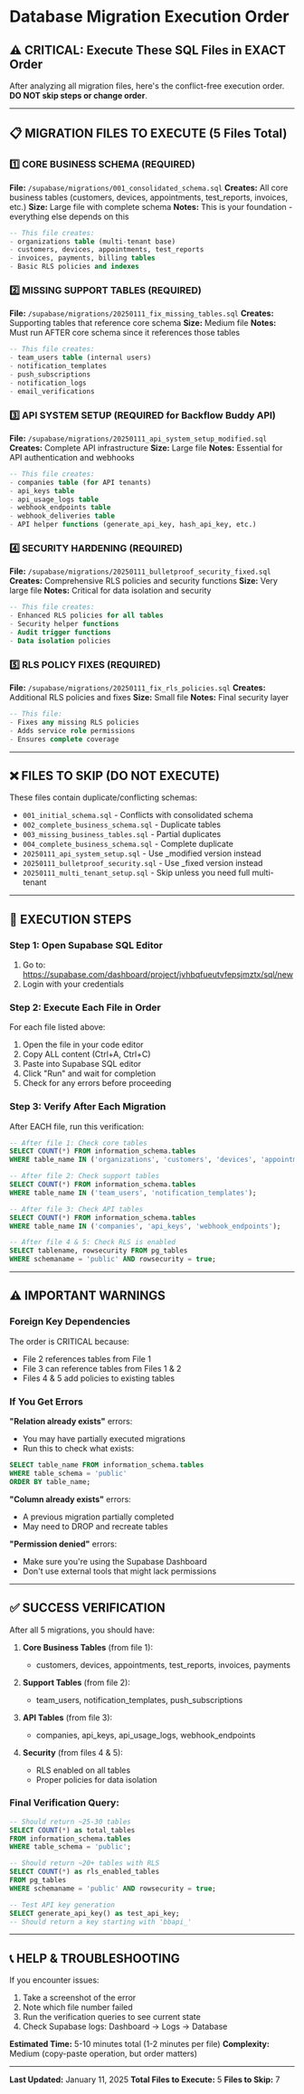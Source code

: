 # Database Migration Execution Order

## ⚠️ CRITICAL: Execute These SQL Files in EXACT Order

After analyzing all migration files, here's the conflict-free execution order. **DO NOT skip steps or change order**.

---

## 📋 MIGRATION FILES TO EXECUTE (5 Files Total)

### 1️⃣ **CORE BUSINESS SCHEMA** (REQUIRED)
**File:** `/supabase/migrations/001_consolidated_schema.sql`
**Creates:** All core business tables (customers, devices, appointments, test_reports, invoices, etc.)
**Size:** Large file with complete schema
**Notes:** This is your foundation - everything else depends on this

```sql
-- This file creates:
- organizations table (multi-tenant base)
- customers, devices, appointments, test_reports
- invoices, payments, billing tables
- Basic RLS policies and indexes
```

### 2️⃣ **MISSING SUPPORT TABLES** (REQUIRED)
**File:** `/supabase/migrations/20250111_fix_missing_tables.sql`
**Creates:** Supporting tables that reference core schema
**Size:** Medium file
**Notes:** Must run AFTER core schema since it references those tables

```sql
-- This file creates:
- team_users table (internal users)
- notification_templates
- push_subscriptions
- notification_logs
- email_verifications
```

### 3️⃣ **API SYSTEM SETUP** (REQUIRED for Backflow Buddy API)
**File:** `/supabase/migrations/20250111_api_system_setup_modified.sql`
**Creates:** Complete API infrastructure
**Size:** Large file
**Notes:** Essential for API authentication and webhooks

```sql
-- This file creates:
- companies table (for API tenants)
- api_keys table
- api_usage_logs table
- webhook_endpoints table
- webhook_deliveries table
- API helper functions (generate_api_key, hash_api_key, etc.)
```

### 4️⃣ **SECURITY HARDENING** (REQUIRED)
**File:** `/supabase/migrations/20250111_bulletproof_security_fixed.sql`
**Creates:** Comprehensive RLS policies and security functions
**Size:** Very large file
**Notes:** Critical for data isolation and security

```sql
-- This file creates:
- Enhanced RLS policies for all tables
- Security helper functions
- Audit trigger functions
- Data isolation policies
```

### 5️⃣ **RLS POLICY FIXES** (REQUIRED)
**File:** `/supabase/migrations/20250111_fix_rls_policies.sql`
**Creates:** Additional RLS policies and fixes
**Size:** Small file
**Notes:** Final security layer

```sql
-- This file:
- Fixes any missing RLS policies
- Adds service role permissions
- Ensures complete coverage
```

---

## ❌ FILES TO SKIP (DO NOT EXECUTE)

These files contain duplicate/conflicting schemas:
- `001_initial_schema.sql` - Conflicts with consolidated schema
- `002_complete_business_schema.sql` - Duplicate tables
- `003_missing_business_tables.sql` - Partial duplicates
- `004_complete_business_schema.sql` - Complete duplicate
- `20250111_api_system_setup.sql` - Use _modified version instead
- `20250111_bulletproof_security.sql` - Use _fixed version instead
- `20250111_multi_tenant_setup.sql` - Skip unless you need full multi-tenant

---

## 🚀 EXECUTION STEPS

### Step 1: Open Supabase SQL Editor
1. Go to: https://supabase.com/dashboard/project/jvhbqfueutvfepsjmztx/sql/new
2. Login with your credentials

### Step 2: Execute Each File in Order
For each file listed above:
1. Open the file in your code editor
2. Copy ALL content (Ctrl+A, Ctrl+C)
3. Paste into Supabase SQL editor
4. Click "Run" and wait for completion
5. Check for any errors before proceeding

### Step 3: Verify After Each Migration
After EACH file, run this verification:
```sql
-- After file 1: Check core tables
SELECT COUNT(*) FROM information_schema.tables 
WHERE table_name IN ('organizations', 'customers', 'devices', 'appointments');

-- After file 2: Check support tables
SELECT COUNT(*) FROM information_schema.tables 
WHERE table_name IN ('team_users', 'notification_templates');

-- After file 3: Check API tables
SELECT COUNT(*) FROM information_schema.tables 
WHERE table_name IN ('companies', 'api_keys', 'webhook_endpoints');

-- After file 4 & 5: Check RLS is enabled
SELECT tablename, rowsecurity FROM pg_tables 
WHERE schemaname = 'public' AND rowsecurity = true;
```

---

## ⚠️ IMPORTANT WARNINGS

### Foreign Key Dependencies
The order is CRITICAL because:
- File 2 references tables from File 1
- File 3 can reference tables from Files 1 & 2
- Files 4 & 5 add policies to existing tables

### If You Get Errors

**"Relation already exists"** errors:
- You may have partially executed migrations
- Run this to check what exists:
```sql
SELECT table_name FROM information_schema.tables 
WHERE table_schema = 'public' 
ORDER BY table_name;
```

**"Column already exists"** errors:
- A previous migration partially completed
- May need to DROP and recreate tables

**"Permission denied"** errors:
- Make sure you're using the Supabase Dashboard
- Don't use external tools that might lack permissions

---

## ✅ SUCCESS VERIFICATION

After all 5 migrations, you should have:

1. **Core Business Tables** (from file 1):
   - customers, devices, appointments, test_reports, invoices, payments

2. **Support Tables** (from file 2):
   - team_users, notification_templates, push_subscriptions

3. **API Tables** (from file 3):
   - companies, api_keys, api_usage_logs, webhook_endpoints

4. **Security** (from files 4 & 5):
   - RLS enabled on all tables
   - Proper policies for data isolation

### Final Verification Query:
```sql
-- Should return ~25-30 tables
SELECT COUNT(*) as total_tables 
FROM information_schema.tables 
WHERE table_schema = 'public';

-- Should return ~20+ tables with RLS
SELECT COUNT(*) as rls_enabled_tables 
FROM pg_tables 
WHERE schemaname = 'public' AND rowsecurity = true;

-- Test API key generation
SELECT generate_api_key() as test_api_key;
-- Should return a key starting with 'bbapi_'
```

---

## 📞 HELP & TROUBLESHOOTING

If you encounter issues:
1. Take a screenshot of the error
2. Note which file number failed
3. Run the verification queries to see current state
4. Check Supabase logs: Dashboard → Logs → Database

**Estimated Time:** 5-10 minutes total (1-2 minutes per file)
**Complexity:** Medium (copy-paste operation, but order matters)

---

**Last Updated:** January 11, 2025
**Total Files to Execute:** 5
**Files to Skip:** 7
